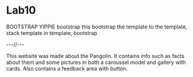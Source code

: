 # Lab10

BOOTSTRAP YIPPIE bootstrap this bootstrap the template to the template, stack template in template, bootstrap

---//---

This website was made about the Pangolin.
It contains info such as facts about them and some pictures in both a caroussel model and gallery with cards.
Also contains a feedback area with button.
